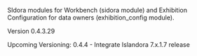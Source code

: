 SIdora modules for Workbench (sidora module) and Exhibition Configuration for data owners (exhibition_config module).

Version 0.4.3.29

Upcoming Versioning:
0.4.4 - Integrate Islandora 7.x.1.7 release
